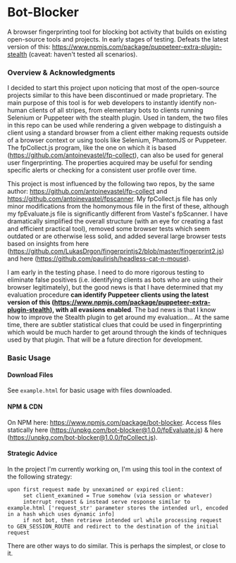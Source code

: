 # Bot-Blocker
A browser fingerprinting tool for blocking bot activity that builds on existing open-source tools and projects. In early stages of testing. Defeats the latest version of this: https://www.npmjs.com/package/puppeteer-extra-plugin-stealth (caveat: haven't tested all scenarios).

### Overview & Acknowledgments
I decided to start this project upon noticing that most of the open-source projects similar to this have been discontinued or made proprietary. The main purpose of this tool is for web developers to instantly identify non-human clients of all stripes, from elementary bots to clients running Selenium or Puppeteer with the stealth plugin. Used in tandem, the two files in this repo can be used while rendering a given webpage to distinguish a client using a standard browser from a client either making requests outside of a browser context or using tools like Selenium, PhantomJS or Puppeteer. The fpCollect.js program, like the one on which it is based (https://github.com/antoinevastel/fp-collect), can also be used for general user fingerprinting. The properties acquired may be useful for sending specific alerts or checking for a consistent user profile over time.

This project is most influenced by the following two repos, by the same author: https://github.com/antoinevastel/fp-collect and https://github.com/antoinevastel/fpscanner. My fpCollect.js file has only minor modifications from the homonymous file in the first of these, although my fpEvaluate.js file is significantly different from Vastel's fpScanner. I have dramatically simplified the overall structure (with an eye for creating a fast and efficient practical tool), removed some browser tests which seem outdated or are otherwise less solid, and added several large browser tests based on insights from here (https://github.com/LukasDrgon/fingerprintjs2/blob/master/fingerprint2.js) and here (https://github.com/paulirish/headless-cat-n-mouse). 

I am early in the testing phase. I need to do more rigorous testing to eliminate false positives (i.e. identifying clients as bots who are using their browser legitimately), but the good news is that I have determined that my evaluation procedure **can identify Puppeteer clients using the latest version of this (https://www.npmjs.com/package/puppeteer-extra-plugin-stealth), with all evasions enabled**. The bad news is that I know how to improve the Stealth plugin to get around my evaluation... At the same time, there are subtler statistical clues that could be used in fingerprinting which would be much harder to get around through the kinds of techniques used by that plugin. That will be a future direction for development.

### Basic Usage
#### Download Files
 See `example.html` for basic usage with files downloaded.

#### NPM & CDN
On NPM here: https://www.npmjs.com/package/bot-blocker. Access files statically here (https://unpkg.com/bot-blocker@1.0.0/fpEvaluate.js) & here (https://unpkg.com/bot-blocker@1.0.0/fpCollect.js). 

#### Strategic Advice
In the project I'm currently working on, I'm using this tool in the context of the following strategy:

````
upon first request made by unexamined or expired client:
     set client_examined = True somehow (via session or whatever)
     interrupt request & instead serve response similar to example.html ['request_str' parameter stores the intended url, encoded in a hash which uses dynamic info]
     if not bot, then retrieve intended url while processing request to GEN_SESSION_ROUTE and redirect to the destination of the initial request
````
     
There are other ways to do similar. This is perhaps the simplest, or close to it.
